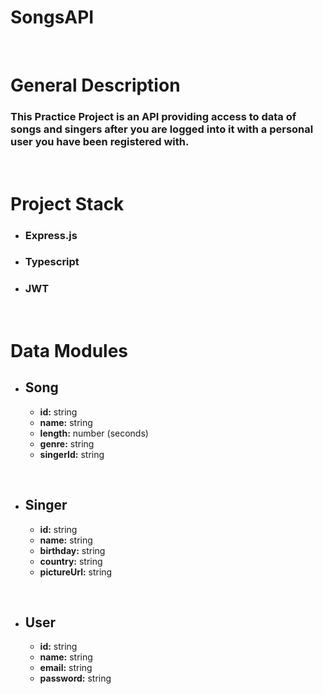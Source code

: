 # **SongsAPI**

&nbsp;

# **General Description**&nbsp;

### This Practice Project is an API providing access to data of songs and singers after you are logged into it with a personal user you have been registered with.

&nbsp;

# **Project Stack**&nbsp;

- ### Express.js
- ### Typescript
- ### JWT
  &nbsp;

# **Data Modules**&nbsp;

- ## **Song**
  - **id:** string
  - **name:** string
  - **length:** number (seconds)
  - **genre:** string
  - **singerId:** string

&nbsp;

- ## **Singer**
  - **id:** string
  - **name:** string
  - **birthday:** string
  - **country:** string
  - **pictureUrl:** string

&nbsp;

- ## **User**
  - **id:** string
  - **name:** string
  - **email:** string
  - **password:** string
